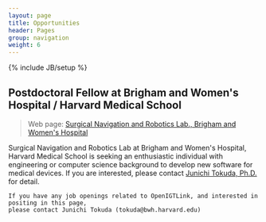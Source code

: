 ```yaml
---
layout: page
title: Opportunities
header: Pages
group: navigation
weight: 6
---
```

{% include JB/setup %}

## Postdoctoral Fellow at Brigham and Women's Hospital / Harvard Medical School
> Web page: [Surgical Navigation and Robotics Lab., Brigham and Women's Hospital](http://snr.spl.harvard.edu/pages/Opportunities)

Surgical Navigation and Robotics Lab at Brigham and Women's Hospital, Harvard Medical School
is seeking an enthusiastic individual with engineering or computer science background to develop
new software for medical devices. If you are interested, please contact [Junichi Tokuda, Ph.D.](https://www.spl.harvard.edu/pages/People/tokuda)
for detail.


~~~~~
If you have any job openings related to OpenIGTLink, and interested in positing in this page,
please contact Junichi Tokuda (tokuda@bwh.harvard.edu)
~~~~~
